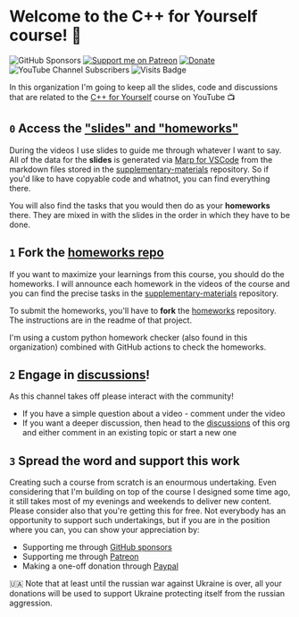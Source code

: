 # Welcome to the C++ for Yourself course! 👋

![GitHub Sponsors](https://img.shields.io/github/sponsors/niosus?color=orange&style=for-the-badge)
[![Support me on Patreon](https://img.shields.io/endpoint.svg?url=https%3A%2F%2Fshieldsio-patreon.vercel.app%2Fapi%3Fusername%3Dcode_for_yourself%26type%3Dpatrons&style=for-the-badge)](https://patreon.com/code_for_yourself)
[![Donate][img-paypal]][donate-paypal]
![YouTube Channel Subscribers](https://img.shields.io/youtube/channel/subscribers/UCRm39hwBxsX-8yj2xs3OJjQ?style=for-the-badge)
![Visits Badge](https://visitor-badge-reloaded.herokuapp.com/badge?page_id=cpp-for-yourself&color=55acb7&style=for-the-badge&logo=Github)

In this organization I'm going to keep all the slides, code and discussions that are related to the [C++ for Yourself](https://youtube.com/playlist?list=PLwhKb0RIaIS1sJkejUmWj-0lk7v_xgCuT) course on YouTube 📺

## `0` Access the ["slides" and "homeworks"](https://github.com/cpp-for-yourself/supplementary-materials)
During the videos I use slides to guide me through whatever I want to say. All of the data for the **slides** is generated via [Marp for VSCode](https://marketplace.visualstudio.com/items?itemName=marp-team.marp-vscode) from the markdown files stored in the [supplementary-materials](https://github.com/cpp-for-yourself/supplementary-materials) repository. So if you'd like to have copyable code and whatnot, you can find everything there.

You will also find the tasks that you would then do as your **homeworks** there. They are mixed in with the slides in the order in which they have to be done.


## `1` Fork the [homeworks repo](https://github.com/cpp-for-yourself/homeworks)
If you want to maximize your learnings from this course, you should do the homeworks. I will announce each homework in the videos of the course and you can find the precise tasks in the [supplementary-materials](https://github.com/cpp-for-yourself/supplementary-materials) repository.

To submit the homeworks, you'll have to **fork** the [homeworks](https://github.com/cpp-for-yourself/homeworks) repository. The instructions are in the readme of that project.

I'm using a custom python homework checker (also found in this organization) combined with GitHub actions to check the homeworks.

## `2` Engage in [discussions](https://github.com/orgs/cpp-for-yourself/discussions)!

As this channel takes off please interact with the community!
- If you have a simple question about a video - comment under the video
- If you want a deeper discussion, then head to the [discussions](https://github.com/orgs/cpp-for-yourself/discussions) of this org and either comment in an existing topic or start a new one

## `3` Spread the word and support this work
Creating such a course from scratch is an enourmous undertaking. Even considering that I'm building on top of the course I designed some time ago, it still takes most of my evenings and weekends to deliver new content. Please consider also that you're getting this for free. Not everybody has an opportunity to support such undertakings, but if you are in the position where you can, you can show your appreciation by:
- Supporting me through [GitHub sponsors](https://github.com/sponsors/niosus)
- Supporting me through [Patreon](https://patreon.com/code_for_yourself?utm_medium=clipboard_copy&utm_source=copyLink&utm_campaign=creatorshare_creator)
- Making a one-off donation through [Paypal][donate-paypal]

🇺🇦 Note that at least until the russian war against Ukraine is over, all your donations will be used to support Ukraine protecting itself from the russian aggression.


[img-paypal]: https://img.shields.io/badge/Donate-PayPal-blue.svg?style=for-the-badge
[donate-paypal]: https://www.paypal.com/cgi-bin/webscr?cmd=_s-xclick&hosted_button_id=2QLY7J4Q944HS
